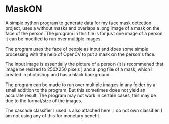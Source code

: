 # MaskON
A simple python program to generate data for my face mask detection project, uses a without masks and overlaps a .png image of a mask on the face of the person.
The program in this file is for just one image of a person, it can be modified to run over multiple images.

The program uses the face of people as input and does some simple processing with the help of OpenCV to put a mask on the person's face. 

The input image is essentially the picture of a person (it is recommened that image be resized to 250X250 pixels ) and a .png file of a mask, which I created in photoshop and has a black background. 

The program can be made to run over multiple images in any folder by a small addition to the program. But this sometimes doee not yield an accurate result.
The program may not work in certain cases, this may be due to the format/size of the images.

The cascade classifier I used is also attached here. I do not own classifier. I am not using any of this for monetary benefit.

